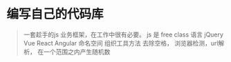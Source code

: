 # 编写自己的代码库

> 一套趁手的js 业务框架，在工作中很有必要。
> js 是 free class 语言
 jQuery Vue React Angular
 命名空间 组织工具方法
 去除空格， 浏览器检测，url解析，
 在一个范围之内产生随机数